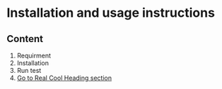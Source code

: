 # Installation and usage instructions


## Content
1. Requirment
2. Installation
3. Run test
4. [Go to Real Cool Heading section](#real-cool-heading)

